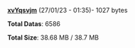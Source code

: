 [**xvYqsvjm**](/data/xvYqsvjm.txt) (27/01/23 - 01:35)- 1027 bytes

**Total Datas**: 6586

**Total Size**: 38.68 MB / 38.7 MB